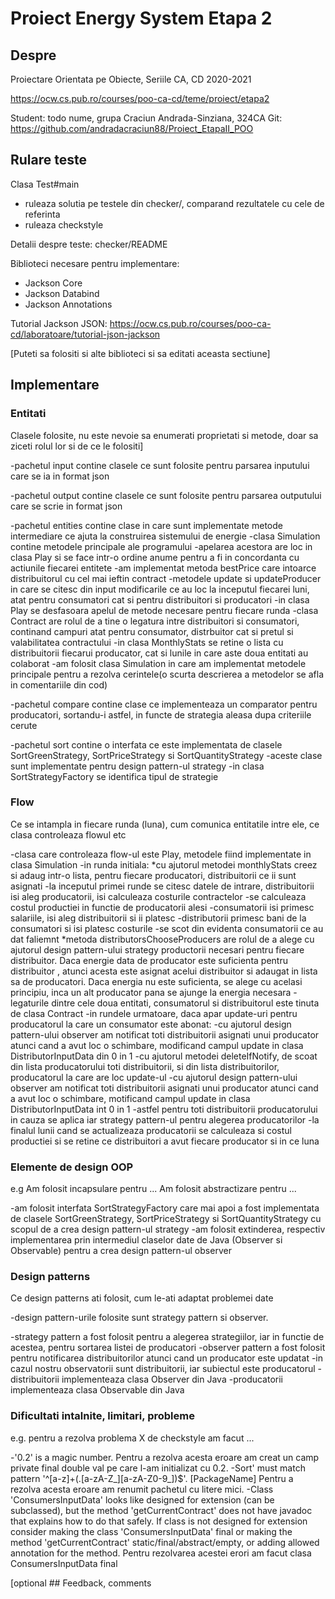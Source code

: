 # Proiect Energy System Etapa 2

## Despre

Proiectare Orientata pe Obiecte, Seriile CA, CD
2020-2021

<https://ocw.cs.pub.ro/courses/poo-ca-cd/teme/proiect/etapa2>

Student: todo nume, grupa
Craciun Andrada-Sinziana, 324CA
Git: https://github.com/andradacraciun88/Proiect_EtapaII_POO

## Rulare teste

Clasa Test#main
  * ruleaza solutia pe testele din checker/, comparand rezultatele cu cele de referinta
  * ruleaza checkstyle

Detalii despre teste: checker/README

Biblioteci necesare pentru implementare:
* Jackson Core 
* Jackson Databind 
* Jackson Annotations

Tutorial Jackson JSON: 
<https://ocw.cs.pub.ro/courses/poo-ca-cd/laboratoare/tutorial-json-jackson>

[Puteti sa folositi si alte biblioteci si sa editati aceasta sectiune]

## Implementare

### Entitati

Clasele folosite, nu este nevoie sa enumerati proprietati si metode, 
doar sa ziceti rolul lor si de ce le folositi]

-pachetul input contine clasele ce sunt folosite pentru parsarea inputului care
 se ia in format json

-pachetul output contine clasele ce sunt folosite pentru parsarea outputului care
 se scrie in format json

-pachetul entities contine clase in care sunt implementate metode intermediare ce
 ajuta la construirea sistemului de energie
-clasa Simulation contine metodele principale ale programului 
-apelarea acestora are loc in clasa Play si se face intr-o ordine anume pentru a fi in 
concordanta cu actiunile fiecarei entitete
-am implementat metoda bestPrice care intoarce distribuitorul cu cel mai ieftin contract
-metodele update si updateProducer in care se citesc din input modificarile ce au loc la 
inceputul fiecarei luni, atat pentru consumatori cat si pentru distribuitori si producatori
-in clasa Play se desfasoara apelul de metode necesare pentru fiecare runda
-clasa Contract are rolul de a tine o legatura intre distribuitori si consumatori, continand
 campuri atat pentru consumator, distrbuitor cat si pretul si valabilitatea contractului
-in clasa MonthlyStats se retine o lista cu distribuitorii fiecarui producator, 
cat si lunile in care aste doua entitati au colaborat
-am folosit clasa Simulation in care am implementat metodele principale pentru a 
rezolva cerintele(o scurta descrierea a metodelor se afla in comentariile din cod)

-pachetul compare contine clase ce implementeaza un comparator pentru producatori, 
sortandu-i astfel, in functe de strategia aleasa
dupa criteriile cerute

-pachetul sort contine o interfata ce este implementata de clasele SortGreenStrategy, 
SortPriceStrategy si SortQuantityStrategy
-aceste clase sunt implementate pentru design pattern-ul strategy
-in clasa SortStrategyFactory se identifica tipul de strategie 


### Flow

Ce se intampla in fiecare runda (luna), cum comunica entitatile intre ele, ce clasa controleaza flowul etc

-clasa care controleaza flow-ul este Play, metodele fiind implementate in clasa Simulation
-in runda initiala:
*cu ajutorul metodei monthlyStats creez si adaug intr-o lista, pentru fiecare producatori, 
distribuitorii ce ii sunt asignati
-la inceputul primei runde se citesc datele de intrare, distribuitorii isi aleg producatorii,
isi calculeaza costurile contractelor
-se calculeaza costul productiei in functie de producatorii alesi
-consumatorii isi primesc salariile, isi aleg distribuitorii si ii platesc 
-distributorii primesc bani de la consumatori si isi platesc costurile
-se scot din evidenta consumatorii ce au dat faliemnt
*metoda distributorsChooseProducers are rolul de a alege cu ajutorul design pattern-ului 
strategy productorii necesari
pentru fiecare distribuitor. Daca energie data de producator este suficienta pentru distribuitor
, atunci acesta este asignat
acelui distribuitor si adaugat in lista sa de producatori. Daca energia nu este suficienta, 
se alege cu acelasi principiu, inca un alt producator
pana se ajunge la energia necesara
-legaturile dintre cele doua entitati, consumatorul si distribuitorul este tinuta de clasa Contract
-in rundele urmatoare, daca apar update-uri pentru producatorul la care un consumator este abonat:
-cu ajutorul design pattern-ului observer am notificat toti distribuitorii asignati unui producator
atunci cand a avut loc o schimbare, modificand campul update in clasa DistributorInputData
din 0 in 1 
-cu ajutorul metodei deleteIfNotify, de scoat din lista producatorului toti distribuitorii, 
si din lista distribuitorilor, producatorul la care are loc update-ul
-cu ajutorul design pattern-ului observer am notificat toti distribuitorii asignati unui producator
atunci cand a avut loc o schimbare, motificand campul update in clasa DistributorInputData
int 0 in 1
-astfel pentru toti distribuitorii producatorului in cauza se aplica iar strategy pattern-ul pentru 
alegerea producatorilor
-la finalul lunii cand se actualizeaza producatorii se calculeaza si costul productiei
si se retine ce distribuitori a avut fiecare producator si in ce luna

### Elemente de design OOP

e.g Am folosit incapsulare pentru ... Am folosit abstractizare pentru ...

-am folosit interfata SortStrategyFactory care mai apoi a fost implementata de clasele
SortGreenStrategy, SortPriceStrategy si SortQuantityStrategy
cu scopul de a crea design pattern-ul strategy
-am folosit extinderea, respectiv implementarea prin intermediul
claselor date de Java (Observer si Observable) pentru a crea design pattern-ul observer

### Design patterns

Ce design patterns ati folosit, cum le-ati adaptat problemei date

-design pattern-urile folosite sunt strategy pattern si observer.

-strategy pattern a fost folosit pentru a alegerea strategiilor, iar in functie de acestea,
pentru sortarea listei de producatori
-observer pattern a fost folosit pentru notificarea distribuitorilor atunci cand un producator este updatat
-in cazul nostru observatorii sunt distribuitorii, iar subiectul este producatorul
-distribuitorii implementeaza clasa Observer din Java
-producatorii implementeaza clasa Observable din Java 

### Dificultati intalnite, limitari, probleme

e.g. pentru a rezolva problema X de checkstyle am facut ...

-'0.2' is a magic number. Pentru a rezolva acesta eroare am creat un camp 
private final double val pe care l-am initializat cu 0.2.
-Sort' must match pattern '^[a-z]+(\.[a-zA-Z_][a-zA-Z0-9_])$'. [PackageName]
Pentru a rezolva acesta eroare am renumit pachetul cu litere mici.
-Class 'ConsumersInputData' looks like designed for extension (can be subclassed),
but the method 'getCurrentContract' does not have javadoc that 
explains how to do that safely. If class is not designed for extension 
consider making the class 'ConsumersInputData' final or making the method 
'getCurrentContract' static/final/abstract/empty, or adding allowed annotation 
for the method. 
Pentru rezolvarea acestei erori am facut clasa ConsumersInputData final

[optional ## Feedback, comments

